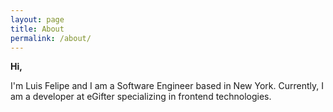 ```yaml
---
layout: page
title: About
permalink: /about/
---
```


**Hi,**

I'm Luis Felipe and I am a Software Engineer based in New York. Currently, I am a developer at eGifter specializing in frontend technologies.
